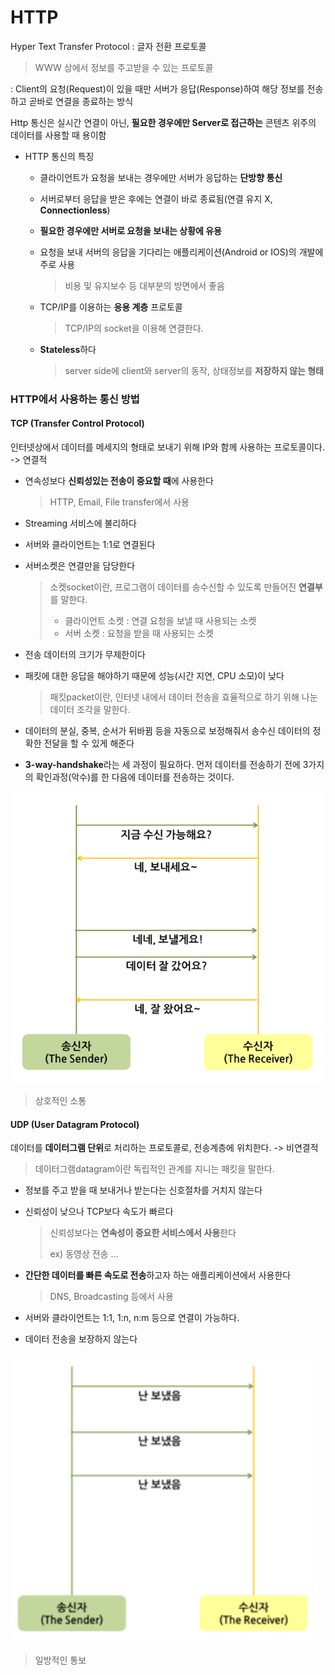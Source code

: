 # HTTP

Hyper Text Transfer Protocol : 글자 전환 프로토콜

> WWW 상에서 정보를 주고받을 수 있는 프로토콜

: Client의 요청(Request)이 있을 때만 서버가 응답(Response)하여 해당 정보를 전송하고 곧바로 연결을 종료하는 방식



Http 통신은 실시간 연결이 아닌, **필요한 경우에만 Server로 접근하는** 콘텐츠 위주의 데이터를 사용할 때 용이함



+ HTTP 통신의 특징

  + 클라이언트가 요청을 보내는 경우에만 서버가 응답하는 **단방향 통신**

  + 서버로부터 응답을 받은 후에는 연결이 바로 종료됨(연결 유지 X, **Connectionless**)

  + **필요한 경우에만 서버로 요청을 보내는 상황에 유용**

  + 요청을 보내 서버의 응답을 기다리는 애플리케이션(Android or IOS)의 개발에 주로 사용

    > 비용 및 유지보수 등 대부분의 방면에서 좋음

  + TCP/IP를 이용하는 **응용 계층** 프로토콜

    > TCP/IP의 socket을 이용해 연결한다.

  + **Stateless**하다

    > server side에 client와 server의 동작, 상태정보를 **저장하지 않는 형태**



### HTTP에서 사용하는 통신 방법

#### TCP (Transfer Control Protocol)

인터넷상에서 데이터를 메세지의 형태로 보내기 위해 IP와 함께 사용하는 프로토콜이다. -> 연결적

+ 연속성보다 **신뢰성있는 전송이 중요할 때**에 사용한다

  > HTTP, Email, File transfer에서 사용

+ Streaming 서비스에 불리하다

+ 서버와 클라이언트는 1:1로 연결된다

+ 서버소켓은 연결만을 담당한다

  > 소켓socket이란, 프로그램이 데이터를 송수신할 수 있도록 만들어진 **연결부**를 말한다.
  >
  > + 클라이언트 소켓 : 연결 요청을 보낼 때 사용되는 소켓
  > + 서버 소켓 : 요청을 받을 때 사용되는 소켓

+ 전송 데이터의 크기가 무제한이다

+ 패킷에 대한 응답을 해야하기 때문에 성능(시간 지연, CPU 소모)이 낮다

  > 패킷packet이란, 인터넷 내에서 데이터 전송을 효율적으로 하기 위해 나눈 데이터 조각을 말한다.

+ 데이터의 분실, 중복, 순서가 뒤바뀜 등을 자동으로 보정해줘서 송수신 데이터의 정확한 전달을 할 수 있게 해준다

+ **3-way-handshake**라는 세 과정이 필요하다. 먼저 데이터를 전송하기 전에 3가지의 확인과정(악수)를 한 다음에 데이터를 전송하는 것이다.

![image info](tcp.png)

> 상호적인 소통



#### UDP (User Datagram Protocol)

데이터를 **데이터그램 단위**로 처리하는 프로토콜로, 전송계층에 위치한다. -> 비연결적

> 데이터그램datagram이란 독립적인 관계를 지니는 패킷을 말한다.

+ 정보를 주고 받을 때 보내거나 받는다는 신호절차를 거치지 않는다

+ 신뢰성이 낮으나 TCP보다 속도가 빠르다

  > 신뢰성보다는 **연속성이 중요한 서비스에서 사용**한다
  >
  > ex) 동영상 전송 ...

+ **간단한 데이터를 빠른 속도로 전송**하고자 하는 애플리케이션에서 사용한다

  > DNS, Broadcasting 등에서 사용

+ 서버와 클라이언트는 1:1, 1:n, n:m 등으로 연결이 가능하다.

+ 데이터 전송을 보장하지 않는다

<img src="udp.png" alt="image info" style="zoom:170%;" />

> 일방적인 통보